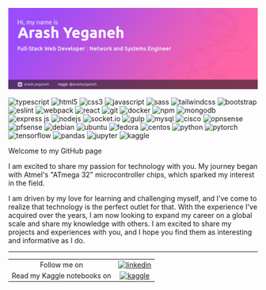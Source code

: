 ![arash-yeganeh](img/header.jpg)

<p>
	<img alt="typescript" src="https://img.shields.io/badge/-TypeScript-007ACC?logo=typescript&logoColor=white"/>
	<img alt="html5" src="https://img.shields.io/badge/-HTML5-E34F26?logo=html5&logoColor=white"/>
	<img alt="css3" src="https://img.shields.io/badge/-CSS3-F59E0B?logo=css3&logoColor=white"/>
	<img alt="javascript" src="https://img.shields.io/badge/-JavaScript-EBD64D?logo=javascript&logoColor=white"/>
	<img alt="sass" src="https://img.shields.io/badge/-Sass-C55F92?logo=SASS&logoColor=white"/>
	<img alt="tailwindcss" src="https://img.shields.io/badge/-TailwindCSS-41A2AD?logo=tailwindcss&logoColor=white"/>
	<img alt="bootstrap" src="https://img.shields.io/badge/-Bootstrap-8311F6?logo=bootstrap&logoColor=white"/>
	<img alt="eslint" src="https://img.shields.io/badge/-ESlint-4930BD?logo=eslint&logoColor=white"/>
	<img alt="webpack" src="https://img.shields.io/badge/-Webpack-8DD6F9?logo=webpack&logoColor=white"/>
	<img alt="react" src="https://img.shields.io/badge/-React-45b8d8?logo=react&logoColor=white"/>
	<img alt="git" src="https://img.shields.io/badge/-Git-F05032?logo=git&logoColor=white"/>
	<img alt="docker" src="https://img.shields.io/badge/-Docker-46a2f1?logo=docker&logoColor=white"/>
	<img alt="npm" src="https://img.shields.io/badge/-NPM-CB3837?logo=npm&logoColor=white"/>
	<img alt="mongodb" src="https://img.shields.io/badge/-MongoDB-13aa52?logo=mongodb&logoColor=white"/>
	<img alt="express js" src="https://img.shields.io/badge/-Express%20JS-F7F7F7?logo=express&logoColor=4A4A4A"/>
	<img alt="nodejs" src="https://img.shields.io/badge/-Nodejs-43853d?logo=Node.js&logoColor=white"/>
	<img alt="socket.io" src="https://img.shields.io/badge/-Socket.IO-F962AA?logo=socket.io&logoColor=white"/>
	<img alt="gulp" src="https://img.shields.io/badge/-Gulp-E0453D?logo=gulp&logoColor=white"/>
	<img alt="mysql" src="https://img.shields.io/badge/-MySQL-0fa1db?logo=mysql&logoColor=white"/>
	<img alt="cisco" src="https://img.shields.io/badge/-CISCO-2a9fc9?logo=cisco&logoColor=white"/>
	<img alt="opnsense" src="https://img.shields.io/badge/-OPNSense-E9892A?logo=opnsense&logoColor=white"/>
	<img alt="pfsense" src="https://img.shields.io/badge/-PFSense-F7F7F7?logo=pfsense&logoColor=black"/>
	<img alt="debian" src="https://img.shields.io/badge/-Debian-A3002F?logo=debian&logoColor=white"/>
	<img alt="ubuntu" src="https://img.shields.io/badge/-Ubuntu-DD4814?logo=ubuntu&logoColor=white"/>
	<img alt="fedora" src="https://img.shields.io/badge/-Fedora-35679E?logo=fedora&logoColor=white"/>
	<img alt="centos" src="https://img.shields.io/badge/-CentOs-8E2175?logo=centos&logoColor=white"/>
	<img alt="python" src="https://img.shields.io/badge/-Python-F6CC34?logo=python&logoColor=blue"/>
	<img alt="pytorch" src="https://img.shields.io/badge/-PyTorch-ffded8?logo=pytorch&logoColor=E74A2B"/>
	<img alt="tensorflow" src="https://img.shields.io/badge/-TensorFlow-ffdbb5?logo=tensorflow&logoColor=F78100"/>
	<img alt="pandas" src="https://img.shields.io/badge/-Pandas-fcdeef?logo=pandas&logoColor=E00484"/>
    <img alt="jupyter" src="https://img.shields.io/badge/Jupyter-ededed?logo=jupyter&logoColor=F37726"/>
	<img alt="kaggle" src="https://img.shields.io/badge/-Kaggle-blue"/>
</p>

Welcome to my GitHub page

I am excited to share my passion for technology with you. My journey began with Atmel's "ATmega 32" microcontroller chips, which sparked my interest in the field.

I am driven by my love for learning and challenging myself, and I've come to realize that technology is the perfect outlet for that. With the experience I've acquired over the years, I am now looking to expand my career on a global scale and share my knowledge with others. I am excited to share my projects and experiences with you, and I hope you find them as interesting and informative as I do.



---

<table>
	<tr align="center">
		<td>
			Follow me on
		</td>
		<td>
			<a href="https://www.linkedin.com/in/arash-yeganeh/">
				<img alt="linkedin" src="https://img.shields.io/badge/-Linkedin-0077B5?logo=linkedin&logoColor=white"/>
			</a>
		</td>
	</tr>
	<tr align="center">
		<td>
			Read my Kaggle notebooks on
		</td>
		<td>
			<a href="https://www.kaggle.com/arashyeganeh">
				<img alt="kaggle" src="https://img.shields.io/badge/-Kaggle-blue"/>
			</a>
		</td>
	</tr>
</table>

